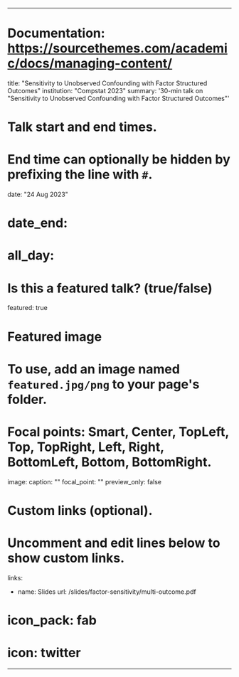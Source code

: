 


---
# Documentation: https://sourcethemes.com/academic/docs/managing-content/
title: "Sensitivity to Unobserved Confounding with Factor Structured Outcomes"
institution: "Compstat 2023"
summary: '30-min talk on "Sensitivity to Unobserved Confounding with Factor Structured Outcomes"'

# Talk start and end times.
#   End time can optionally be hidden by prefixing the line with `#`.
date: "24 Aug 2023"
# date_end: 
# all_day: 

# Is this a featured talk? (true/false)
featured: true

# Featured image
# To use, add an image named `featured.jpg/png` to your page's folder. 
# Focal points: Smart, Center, TopLeft, Top, TopRight, Left, Right, BottomLeft, Bottom, BottomRight.
image:
  caption: ""
  focal_point: ""
  preview_only: false

# Custom links (optional).
#   Uncomment and edit lines below to show custom links.
links:
- name: Slides
  url: /slides/factor-sensitivity/multi-outcome.pdf
#  icon_pack: fab
#  icon: twitter

---

